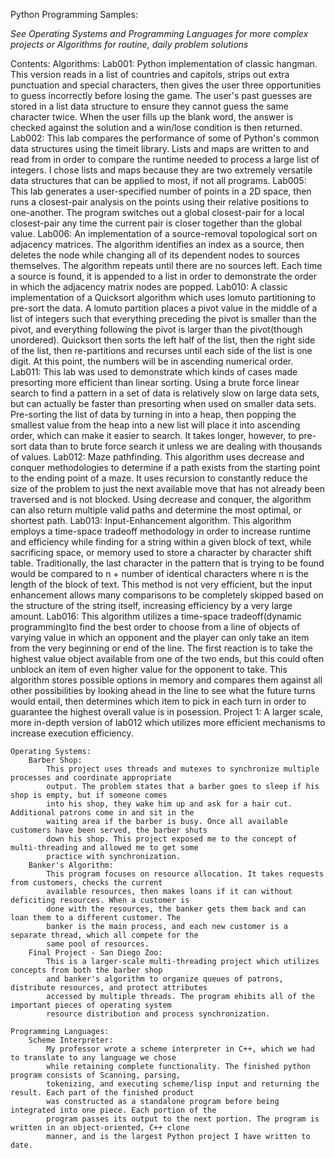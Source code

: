 Python Programming Samples:

*See Operating Systems and Programming Languages for more complex projects
or Algorithms for routine, daily problem solutions*

Contents:
	Algorithms:
		Lab001:
			Python implementation of classic hangman. This version reads in a list of
			countries and capitols, strips out extra punctuation and special characters,
			then gives the user three opportunities to guess incorrectly before losing 
			the game. The user's past guesses are stored in a list data structure to
			ensure they cannot guess the same character twice. When the user fills up
			the blank word, the answer is checked against the solution and a win/lose
			condition is then returned.
		Lab002:
			This lab compares the performance of some of Python's common data structures
			using the timeit library. Lists and maps are written to and read from in order
			to compare the runtime needed to process a large list of integers. I chose lists
			and maps because they are two extremely versatile data structures that can be
			applied to most, if not all programs.
		Lab005:
			This lab generates a user-specified number of points in a 2D space, then runs
			a closest-pair analysis on the points using their relative positions to one-another.
			The program switches out a global closest-pair for a local closest-pair any time the
			current pair is closer together than the global value.
		Lab006:
			An implementation of a source-removal topological sort on adjacency matrices. The 
			algorithm identifies an index as a source, then deletes the node while changing
			all of its dependent nodes to sources themselves. The algorithm repeats until there
			are no sources left. Each time a source is found, it is appended to a list in order
			to demonstrate the order in which the adjacency matrix nodes are popped.
		Lab010:
			A classic implementation of a Quicksort algorithm which uses lomuto partitioning
			to pre-sort the data. A lomuto partition places a pivot value in the middle of a 
			list of integers such that everything preceding the pivot is smaller than the pivot,
			and everything following the pivot is larger than the pivot(though unordered).
			Quicksort then sorts the left half of the list, then the right side of the list, then
			re-partitions and recurses until each side of the list is one digit. At this point,
			the numbers will be in ascending numerical order.
		Lab011:
			This lab was used to demonstrate which kinds of cases made presorting more efficient
			than linear sorting. Using a brute force linear search to find a pattern in a set of
			data is relatively slow on large data sets, but can actually be faster than presorting
			when used on smaller data sets. Pre-sorting the list of data by turning in into a heap,
			then popping the smallest value from the heap into a new list will place it into ascending
			order, which can make it easier to search. It takes longer, however, to pre-sort data than
			to brute force search it unless we are dealing with thousands of values.
		Lab012:
			Maze pathfinding. This algorithm uses decrease and conquer methodologies to determine if 
			a path exists from the starting point to the ending point of a maze. It uses recursion to 
			constantly reduce the size of the problem to just the next available move that has not
			already been traversed and is not blocked. Using decrease and conquer, the algorithm can
			also return multiple valid paths and determine the most optimal, or shortest path.
		Lab013:
			Input-Enhancement algorithm. This algorithm employs a time-space tradeoff methodology in
			order to increase runtime and efficiency while finding for a string within a given block
			of text, while sacrificing space, or memory used to store a character by character shift
			table. Traditionally, the last character in the pattern that is trying to be found would
			be compared to n + number of identical characters where n is the length of the block of
			text. This method is not very efficient, but the input enhancement allows many comparisons
			to be completely skipped based on the structure of the string itself, increasing efficiency
			by a very large amount.
		Lab016:
			This algorithm utilizes a time-space tradeoff(dynamic programming)to find the best order
			to choose from a line of objects of varying value in which an opponent and the player can
			only take an item from the very beginning or end of the line. The first reaction is to take
			the highest value object available from one of the two ends, but this could often unblock 
			an item of even higher value for the opponent to take. This algorithm stores possible options
			in memory and compares them against all other possibilities by looking ahead in the line to 
			see what the future turns would entail, then determines which item to pick in each turn in
			order to guarantee the highest overall value is in posession.
		Project 1:
			A larger scale, more in-depth version of lab012 which utilizes more efficient mechanisms to
			increase execution efficiency.
			
	Operating Systems:
		Barber Shop:
			This project uses threads and mutexes to synchronize multiple processes and coordinate appropriate
			output. The problem states that a barber goes to sleep if his shop is empty, but if someone comes
			into his shop, they wake him up and ask for a hair cut. Additional patrons come in and sit in the
			waiting area if the barber is busy. Once all available customers have been served, the barber shuts
			down his shop. This project exposed me to the concept of multi-threading and allowed me to get some
			practice with synchronization.
		Banker's Algorithm:
			This program focuses on resource allocation. It takes requests from customers, checks the current
			available resources, then makes loans if it can without deficiting resources. When a customer is 
			done with the resources, the banker gets them back and can loan them to a different customer. The 
			banker is the main process, and each new customer is a separate thread, which all compete for the 
			same pool of resources.
		Final Project - San Diego Zoo:
			This is a larger-scale multi-threading project which utilizes concepts from both the barber shop 
			and banker's algorithm to organize queues of patrons, distribute resources, and protect attributes
			accessed by multiple threads. The program ehibits all of the important pieces of operating system
			resource distribution and process synchronization.
			
	Programming Languages:
		Scheme Interpreter:
			My professor wrote a scheme interpreter in C++, which we had to translate to any language we chose
			while retaining complete functionality. The finished python program consists of Scanning, parsing,
			tokenizing, and executing scheme/lisp input and returning the result. Each part of the finished product
			was constructed as a standalone program before being integrated into one piece. Each portion of the 
			program passes its output to the next portion. The program is written in an object-oriented, C++ clone
			manner, and is the largest Python project I have written to date.
